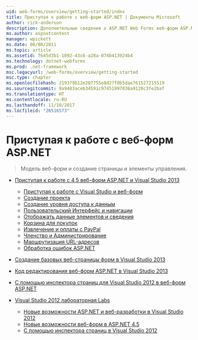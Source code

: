 ```yaml
---
uid: web-forms/overview/getting-started/index
title: Приступая к работе с веб-форм ASP.NET | Документы Microsoft
author: rick-anderson
description: Дополнительные сведения о ASP.NET Web Forms веб-форм ASP.NET позволяет построения динамических веб-сайтов с помощью знакомую модель и перетащите, управляемые событиями. Область конструктора и hund...
ms.author: aspnetcontent
manager: wpickett
ms.date: 08/08/2011
ms.topic: article
ms.assetid: f645d3b1-1092-43c6-a28a-074b413924b4
ms.technology: dotnet-webforms
ms.prod: .net-framework
msc.legacyurl: /web-forms/overview/getting-started
msc.type: chapter
ms.openlocfilehash: 219379b12e207755e8d27f0b5dae761527215519
ms.sourcegitcommit: 9a9483aceb34591c97451997036a9120c3fe2baf
ms.translationtype: HT
ms.contentlocale: ru-RU
ms.lasthandoff: 11/10/2017
ms.locfileid: "26516573"
---
```

<a name="getting-started-with-aspnet-web-forms"></a>Приступая к работе с веб-форм ASP.NET
====================
> Модель веб-форм и создание страницы и элементы управления.


- [Приступая к работе с 4,5 веб-форм ASP.NET и Visual Studio 2013](getting-started-with-aspnet-45-web-forms/index.md)

    - [Приступая к работе с Visual Studio и веб-форм](getting-started-with-aspnet-45-web-forms/introduction-and-overview.md)
    - [Создание проекта](getting-started-with-aspnet-45-web-forms/create-the-project.md)
    - [Создание уровня доступа к данным](getting-started-with-aspnet-45-web-forms/create_the_data_access_layer.md)
    - [Пользовательский Интерфейс и навигации](getting-started-with-aspnet-45-web-forms/ui_and_navigation.md)
    - [Отображать данные элементов и сведения](getting-started-with-aspnet-45-web-forms/display_data_items_and_details.md)
    - [Корзина для покупок](getting-started-with-aspnet-45-web-forms/shopping-cart.md)
    - [Извлечение и оплаты с PayPal](getting-started-with-aspnet-45-web-forms/checkout-and-payment-with-paypal.md)
    - [Членство и Администрирование](getting-started-with-aspnet-45-web-forms/membership-and-administration.md)
    - [Маршрутизация URL-адресов](getting-started-with-aspnet-45-web-forms/url-routing.md)
    - [Обработка ошибок ASP.NET](getting-started-with-aspnet-45-web-forms/aspnet-error-handling.md)
- [Создание базовых веб-страницы форм в Visual Studio 2013](creating-a-basic-web-forms-page.md)
- [Код редактирования веб-форм ASP.NET в Visual Studio 2013](code-editing-in-web-forms-pages.md)
- [С помощью инспектора страниц для Visual Studio 2012 в веб-форм ASP.NET](using-page-inspector-in-a-visual-studio-11-beta-web-forms-project.md)
- [Visual Studio 2012 лабораторная Labs](hands-on-labs/index.md)

    - [Новые возможности ASP.NET и веб-разработки в Visual Studio 2012](hands-on-labs/whats-new-in-aspnet-and-web-development-in-visual-studio-2012.md)
    - [Новые возможности веб-форм в ASP.NET 4.5](hands-on-labs/whats-new-in-web-forms-in-aspnet-45.md)
    - [С помощью инспектора страниц в Visual Studio 2012](hands-on-labs/using-page-inspector-in-visual-studio-2012.md)
